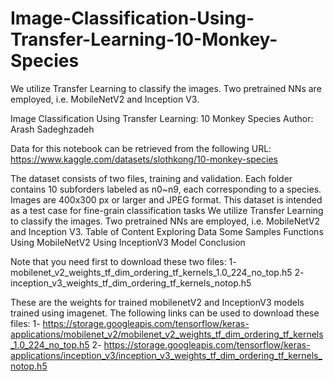 # Image-Classification-Using-Transfer-Learning-10-Monkey-Species
We utilize Transfer Learning to classify the images.  Two pretrained NNs are employed, i.e. MobileNetV2 and Inception V3.

Image Classification Using Transfer Learning: 10 Monkey Species
Author: Arash Sadeghzadeh

Data for this notebook can be retrieved from the following URL: https://www.kaggle.com/datasets/slothkong/10-monkey-species

The dataset consists of two files, training and validation. Each folder contains 10 subforders labeled as n0~n9, each corresponding to a species. Images are 400x300 px or larger and JPEG format.
This dataset is intended as a test case for fine-grain classification tasks
We utilize Transfer Learning to classify the images. Two pretrained NNs are employed, i.e. MobileNetV2 and Inception V3.
Table of Content
Exploring Data
Some Samples
Functions
Using MobileNetV2
Using InceptionV3 Model
Conclusion

Note that you need first to download these two files:
1- mobilenet_v2_weights_tf_dim_ordering_tf_kernels_1.0_224_no_top.h5
2- inception_v3_weights_tf_dim_ordering_tf_kernels_notop.h5

These are the weights for trained mobilenetV2 and InceptionV3 models trained using imagenet. The following links can be used to download these files:
 1- https://storage.googleapis.com/tensorflow/keras-applications/mobilenet_v2/mobilenet_v2_weights_tf_dim_ordering_tf_kernels_1.0_224_no_top.h5
 2- https://storage.googleapis.com/tensorflow/keras-applications/inception_v3/inception_v3_weights_tf_dim_ordering_tf_kernels_notop.h5
 
